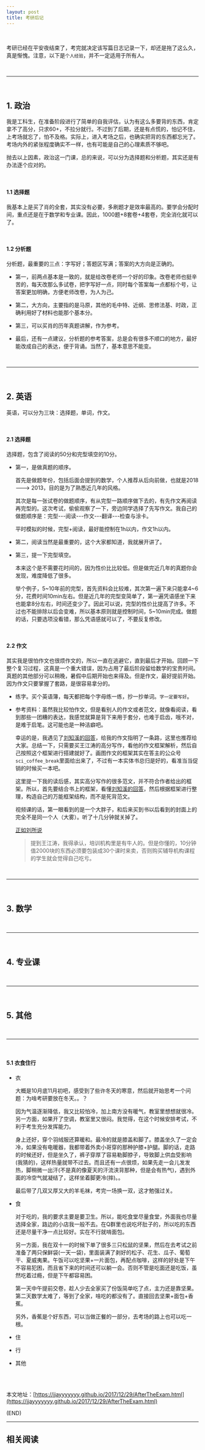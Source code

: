 ```yaml
---
layout: post
title: 考研后记
---
```


<br>

考研已经在平安夜结束了，考完就决定该写篇日志记录一下，却还是拖了这么久，真是惭愧。注意，以下是`个人经验`，并不一定适用于所有人。

<br>

---

<br>

##	**1. 政治**

我是工科生，在准备阶段进行了简单的自我评估，认为有这么多要背的东西，肯定拿不了高分，只求60+，不拉分就行。不过到了后期，还是有点慌的，怕记不住，上考场就忘了，怕不及格。实际上，进入考场之后，也确实把背的东西都忘光了。考场内外的紧张程度确实不一样，也有可能是自己的心理素质不够吧。

抛去以上因素，政治这一门课，总的来说，可以分为选择题和分析题，其实还是有办法逐个应对的。

<br>

####	**1.1 选择题**

我基本上是买了肖的全套，其实没有必要，多刷题才是效率最高的。要学会分配时间，重点还是在于数学和专业课。因此，1000题+8套卷+4套卷，完全消化就可以了。

<br>

####	**1.2 分析题**

分析题，最重要的三点：字写好；答题区写满；答案的大方向是正确的。

*	第一，前两点基本是一致的，就是给改卷老师一个好的印象。改卷老师也挺辛苦的，每天改那么多试卷，把字写好一点，同时每个答案每一点都标个号，让答案更加明确，方便老师改卷，为人为己。

*	第二，大方向，主要指的是马原，其他的毛中特、近纲、思修法基、时政，正确利用好了材料也能那个基本分。

*	第三，可以买肖的历年真题讲解，作为参考。

*	最后，还有一点建议，分析题的参考答案，总是会有很多不顺口的地方，最好能改成自己的表达，便于背诵。当然了，基本意思不能变。

<br>

---

<br>

##	**2. 英语**

英语，可以分为三块：选择题，单词，作文。

<br>

####	**2.1 选择题**

选择题，包含了阅读的50分和完型填空的10分。

*	第一，是做真题的顺序。

	首先是做题年份，包括后面会提到的数学，个人推荐从后向前做，也就是2018 ---> 2013，目的是为了熟悉近几年的风格。

	其次是每一张试卷的做题顺序，有从完型一路顺序做下去的，有先作文再阅读再完型的。这次考试，偷偷观察了一下，旁边同学选择了先写作文。我自己的做题顺序是：完型---阅读---作文---翻译---检查与涂卡。

	平时模拟的时候，完型+阅读，最好能控制在1h以内，作文1h以内。

*	第二，阅读当然是最重要的，这个大家都知道，我就展开讲了。

*	第三，提一下完型填空。

	本来这个是不需要花时间的，因为性价比比较低。但是做完近几年的真题你会发现，难度降低了很多。

	举个例子，5~10年前的完型，首先资料会比较难，其次第一遍下来只能拿4~6分，花费时间10min左右。但是近几年的完型变简单了，第一遍凭语感坐下来也能拿8分左右，时间还变少了。因此可以说，完型的性价比提高了许多。不过也不能排除以后会变难，所以基本原则就是控制时间，5~10min完成。做题的话，只要选项没看错，那么凭语感就可以了，不要反复修改。

<br>

####	**2.2 作文**

其实我是很怕作文也很烦作文的，所以一直在逃避它，直到最后才开始。回顾一下整个复习过程，这真是一个重大错误，因为占用了最后阶段留给数学的宝贵时间。真题的其他部分可以稍晚，暑假中后期开始也来得及。但是作文，最好提前开始。因为作文只要掌握了套路，是很容易拿分的。

*	练字。买个英语簿，每天都把每个字母练一练，抄一抄单词。`字一定要写好`。

*	参考资料：虽然我比较怕作文，但是看别人的作文或者范文，就像看阅读，看到那些一团糟的表达，我感觉就算是背下来用于套分，也难于启齿，哦不对，是难于启笔。这可能也是一种洁癖吧。

	幸运的是，我遇见了[刘知溪的回答](https://www.zhihu.com/question/21093141/answer/99307615)，给我的作文指明了一条路，这里也推荐给大家。总结一下，只需要买王江涛的高分写作，看他的作文框架解析，然后自己按照这个框架进行搭建就好了。画图作文的框架其实在答主的公众号`sci_coffee_break`里面给出来了，不过有一本实体书总归是好的，看准当当促销的时候买一本吧。

	这里提一下我的读后感，其实高分写作的很多范文，并不符合作者给出的框架。所以，首先要结合书上的框架，看懂[刘知溪的回答](https://www.zhihu.com/question/21093141/answer/99307615)，然后根据框架进行整理，构造自己的万能框架结构，而不是死背范文。

	视频课的话，第一眼看到的是一个大胖子，和后来买到书以后看到的封面上的完全不是同一个人（大雾）。听了十几分钟就关掉了。

	[正如刘所说](https://mp.weixin.qq.com/s?__biz=MzIzMjIzMzA4OA==&mid=2651829915&idx=1&sn=f1e0b0e87ccefaaad667cfb050136bbd&mpshare=1&scene=1&srcid=1229O2bfpuCpi5K8LXdn6l3f&pass_ticket=XHstGWm6ofRMh4vRbcIMztskYmSRj87FyPljECO01fz1edAhsXKTUPb8ErIlAzXR#rd)

	>	提到王江涛，我得承认，培训机构里是有牛人的。但是你懂的，10分钟值2000块的东西必须要包装成30个课时来卖，否则购买辅导机构课程的学生就会觉得自己吃亏。

<br>

---

<br>

##	**3. 数学**

<br>

---

<br>

##	**4. 专业课**

<br>

---

<br>

##	**5. 其他**

<br>

---

<br>

####	**5.1 衣食住行**

*	衣

	大概是10月底11月初吧，感受到了些许冬天的寒意，然后就开始思考一个问题：为啥考研要放在冬天。。？

	因为气温逐渐降低，我又比较怕冷，加上南方没有暖气，教室里想想就很冷。另一方面，如果开了空调，教室里又很闷。我觉得，在这个时候安排考试，不利于考生充分发挥能力。

	身上还好，穿个羽绒服还算暖和。最冷的就是膝盖和脚了。膝盖坐久了一定会冷，如果没有电暖器，我都带着外卖小哥穿的那种护膝+护腿。脚的话，走路的时候还好，但是坐久了，裤子穿厚了容易勒脚脖子，导致脚上供血受影响(我猜的)，这样热量就带不过去。而且还有一点很烦，如果先走一会儿发发热，脚稍微一出汗(不是真的像夏天的汗流浃背那种，但是会有热气)，遇到外面的冷空气就凝结了，这样坐着脚更冷(摔)。。

	最后带了几双又厚又大的羊毛袜，考完一场换一双，这才勉强过关。

*	食

	对于吃的，我的要求主要是要卫生。所以，能吃食堂尽量食堂，外面我也尽量选择全家，路边的小店我一般不去。在Q群里也说吃坏肚子的，所以吃的东西还是尽量干净一点比较好。实在不行就啃面包。

	另一方面，我在双十一的时候下单了很多三只松鼠的坚果，然后在去考试之前准备了两只保鲜袋(一天一袋)，里面装满了剥好的松子、花生、瓜子、葡萄干、夏威夷果。午饭可以吃坚果+一片面包，再配点咖啡，这样的好处是下午不容易犯困，而且省下来的时间还可以躺一会。否则不管是吃面还是吃饭，虽然吃着过瘾，但是下午都容易困。

	第一天中午提前交卷，趁人少去全家买了份饭简单吃了点，主力还是靠坚果。第二天数学太难了，等到了全家，啥吃的都没有了。直接回去坚果+面包+香蕉。

	另外，香蕉是个好东西，可以当做正餐的一部分，去考场的路上也可以吃一根。

*	住

*	行

*	其他

<br><br>

本文地址：[https://jjayyyyyyy.github.io/2017/12/29/AfterTheExam.html](https://jjayyyyyyy.github.io/2017/12/29/AfterTheExam.html)

(END)

---

##	相关阅读
